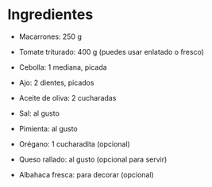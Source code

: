 # Ingredientes

- Macarrones: 250 g

- Tomate triturado: 400 g (puedes usar enlatado o fresco)
- Cebolla: 1 mediana, picada
- Ajo: 2 dientes, picados
- Aceite de oliva: 2 cucharadas
- Sal: al gusto
- Pimienta: al gusto
- Orégano: 1 cucharadita (opcional)
- Queso rallado: al gusto (opcional para servir)
- Albahaca fresca: para decorar (opcional)
